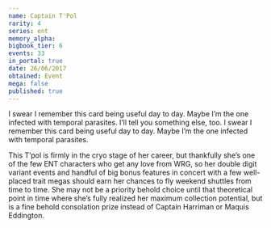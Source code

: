 ```yaml
---
name: Captain T'Pol
rarity: 4
series: ent
memory_alpha:
bigbook_tier: 6
events: 33
in_portal: true
date: 26/06/2017
obtained: Event
mega: false
published: true
---
```


I swear I remember this card being useful day to day. Maybe I’m the one infected with temporal parasites. I’ll tell you something else, too. I swear I remember this card being useful day to day. Maybe I’m the one infected with temporal parasites.

This T’pol is firmly in the cryo stage of her career, but thankfully she’s one of the few ENT characters who get any love from WRG, so her double digit variant events and handful of big bonus features in concert with a few well-placed trait megas should earn her chances to fly weekend shuttles from time to time. She may not be a priority behold choice until that theoretical point in time where she’s fully realized her maximum collection potential, but is a fine behold consolation prize instead of Captain Harriman or Maquis Eddington.
